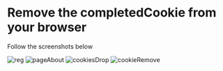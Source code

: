 # Remove the completedCookie from your browser

Follow the screenshots below

![reg](https://user-images.githubusercontent.com/22649817/165368342-49181c49-70bf-4a53-8bb5-0afada590ac2.png)
![pageAbout](https://user-images.githubusercontent.com/22649817/165368362-e6896693-1768-47d0-a916-fa6a0e9e0099.png)
![cookiesDrop](https://user-images.githubusercontent.com/22649817/165368370-ebb87875-c4a4-4314-aea0-9c2b3d5e245d.png)
![cookieRemove](https://user-images.githubusercontent.com/22649817/165368374-f608e4d3-ded8-430d-b681-12c9b416b02d.png)
